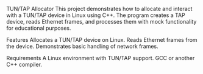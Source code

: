 TUN/TAP Allocator
This project demonstrates how to allocate and interact with a TUN/TAP device in Linux using C++. 
The program creates a TAP device, reads Ethernet frames, 
and processes them with mock functionality for educational purposes.

Features
Allocates a TUN/TAP device on Linux.
Reads Ethernet frames from the device.
Demonstrates basic handling of network frames.

Requirements
A Linux environment with TUN/TAP support.
GCC or another C++ compiler.
